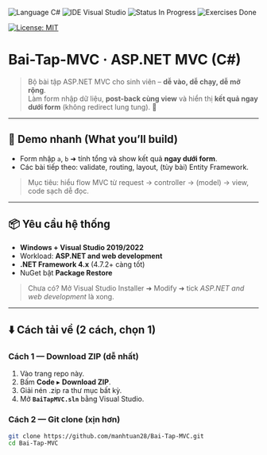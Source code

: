 ![Language C#](https://img.shields.io/badge/Language-C%23-blueviolet?style=for-the-badge&logo=c-sharp)
![IDE Visual Studio](https://img.shields.io/badge/IDE-Visual%20Studio-5C2D91?style=for-the-badge&logo=visual-studio)
![Status In Progress](https://img.shields.io/badge/Status-In%20Progress-orange?style=for-the-badge)
![Exercises Done](https://img.shields.io/badge/Exercises%20Done-6-brightgreen?style=for-the-badge)

[![License: MIT](https://img.shields.io/badge/License-MIT-yellow.svg)](LICENSE)

# Bai-Tap-MVC · ASP.NET MVC (C#)

> Bộ bài tập ASP.NET MVC cho sinh viên – **dễ vào, dễ chạy, dễ mở rộng**.  
> Làm form nhập dữ liệu, **post-back cùng view** và hiển thị **kết quả ngay dưới form** (không redirect lung tung). 🌟

---

## 👀 Demo nhanh (What you’ll build)
- Form nhập `a`, `b` ➜ tính tổng và show kết quả **ngay dưới form**.
- Các bài tiếp theo: validate, routing, layout, (tùy bài) Entity Framework.

> Mục tiêu: hiểu flow MVC từ request → controller → (model) → view, code sạch dễ đọc.

---

## 📦 Yêu cầu hệ thống
- **Windows + Visual Studio 2019/2022**
- Workload: **ASP.NET and web development**
- **.NET Framework 4.x** (4.7.2+ càng tốt)
- NuGet bật **Package Restore**

> Chưa có? Mở Visual Studio Installer ➜ Modify ➜ tick *ASP.NET and web development* là xong.

---

## ⬇️ Cách tải về (2 cách, chọn 1)

### Cách 1 — Download ZIP (dễ nhất)
1. Vào trang repo này.
2. Bấm **Code** ▸ **Download ZIP**.
3. Giải nén .zip ra thư mục bất kỳ.
4. Mở **`BaiTapMVC.sln`** bằng Visual Studio.

### Cách 2 — Git clone (xịn hơn)
```bash
git clone https://github.com/manhtuan28/Bai-Tap-MVC.git
cd Bai-Tap-MVC
```
